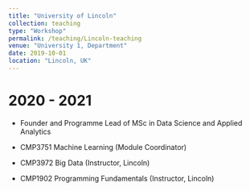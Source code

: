 ```yaml
---
title: "University of Lincoln"
collection: teaching
type: "Workshop"
permalink: /teaching/Lincoln-teaching
venue: "University 1, Department"
date: 2019-10-01
location: "Lincoln, UK"
---
```


2020 - 2021
=====
* Founder and Programme Lead of MSc in Data Science and Applied Analytics

* CMP3751 Machine Learning (Module Coordinator)

* CMP3972 Big Data (Instructor, Lincoln)

* CMP1902 Programming Fundamentals (Instructor, Lincoln)

